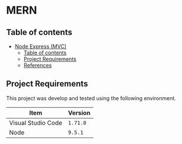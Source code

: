 # MERN

## Table of contents

- [Node Express (MVC)](<#node--express--(mvc)>)
  - [Table of contents](#table-of-contents)
  - [Project Requirements](#project-requirements)
  - [References](#references)

## Project Requirements

This project was develop and tested using the following environment.

| Item               | Version  |
| ------------------ | -------- |
| Visual Studio Code | `1.71.0` |
| Node               | `9.5.1`  |
